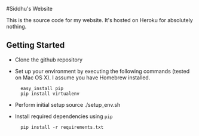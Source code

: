 #Siddhu's Website

This is the source code for my website. It's hosted on Heroku for absolutely nothing.

## Getting Started

* Clone the github repository
* Set up your environment by executing the following commands (tested on Mac OS X). I assume you have Homebrew installed.

		easy_install pip
		pip install virtualenv
		
* Perform initial setup
		source ./setup_env.sh
		
* Install required dependencies using `pip`
		
		pip install -r requirements.txt
	

